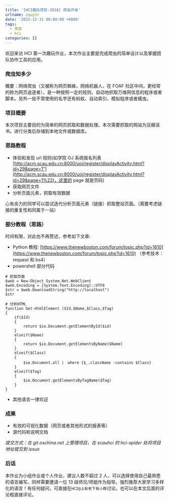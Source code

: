 ```yaml
---
title: '[HCI趣玩项目-2016] 爬虫开发'
urlname: zquy3r
date: '2015-12-31 00:00:00 +0800'
tags:
  - 爬虫
  - hci
categories: []
---
```


欢迎来访 HCI 第一次趣玩作业，本次作业主要是完成爬虫的简单设计以及掌握团队协作工具的应用。

### 爬虫知多少

概要：网络爬虫（又被称为网页蜘蛛，网络机器人，在 FOAF 社区中间，更经常的称为网页追逐者），是一种按照一定的规则，自动地抓取万维网信息的程序或者脚本。另外一些不常使用的名字还有蚂蚁、自动索引、模拟程序或者蠕虫。

<!-- more -->

### 项目概要

本次项目主要目的为简单的网页抓取和数据处理。本次需要抓取的网站为豆瓣读书。进行分类后存储到本地文件或数据库。

### 思路教程

- 体验和发现 url 规则(如学院 OJ 系统报名列表[http://acm.scau.edu.cn:8000/uoj/register/displayActivity.html?id=29&page=1"](http://acm.scau.edu.cn:8000/uoj/register/displayActivity.html?id=29&page=1%22)，这里的 page 就是页码)
- 获取网页文件
- 分析页面元素，抓取有效数据

心有余力的同学可以尝试迭代分析页面元素（链接）抓取整站页面。（需要考虑链接的重复性和同属于一站）

### 部分教程（思路）

时间有限，对此也不再赘述，参考如下文章:

- Python 教程: [https://www.thenewboston.com/forum/topic.php?id=1610](https://www.thenewboston.com/forum/topic.php?id=1610) （参考技术：request 和 bs4）
- powershell 部分代码

```
# 抓取页面
$web = New-Object System.Net.WebClient
$web.Encoding = [System.Text.Encoding]::UTF8
$str = $web.DownloadString("http://localhost")
$str

# 分析HTML
function Get-HtmlElement ($Id,$Name,$Class,$Tag)
{
    if($Id)
    {
        return $ie.Document.getElementById($id)
    }
    elseif($Name)
    {
        return $ie.Document.getElementsByName($Name)
    }
    elseif($Class)
    {
        $ie.Document.all |　where {$_.className -contains $Class}
    }
    elseif($Tag)
    {
        $ie.Document.getElementsByTagName($Tag)
    }
}
```

- 其他语言一律欢迎

### 成果

- 有效的可视化数据（网页或者其他形式的报表等）
- 源代码和说明文档

_提交方式：在 git.oschina.net 上管理项目，在 scauhci 的 hci-spider 处将项目地址提交到 issue_

### 后话

本作业为小组作业或个人作业，建议人数不超过 2 人，可以选择使用自己最熟悉的语言编写。同样需要邀请一位 13 级师兄/师姐作为指导。强烈推荐大家学习多样化的语言！有任何疑问，可直接在`HCI@上有老下有小群`讨论。也可以在本文后面的评论框直接评论。
